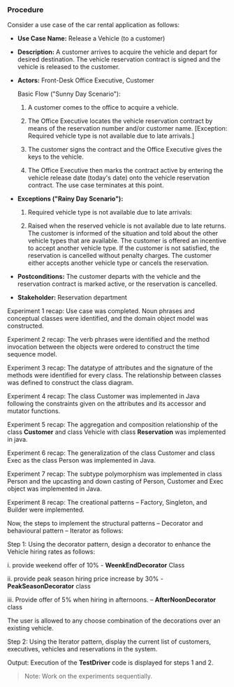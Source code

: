 ### Procedure

Consider a use case of the car rental application as follows:

-  **Use Case Name:** Release a Vehicle (to a customer)

- **Description:** A customer arrives to acquire the vehicle and depart for desired destination. The vehicle reservation contract is signed and the vehicle is released to the customer.

- **Actors:** Front-Desk Office Executive, Customer

  Basic Flow ("Sunny Day Scenario"):

    1. A customer comes to the office to acquire a vehicle.

    2. The Office Executive locates the vehicle reservation contract by means of the reservation number and/or customer name. [Exception: Required vehicle type is not available due to late arrivals.]

    3. The customer signs the contract and the Office Executive gives the keys to the vehicle.

    4. The Office Executive then marks the contract active by entering the vehicle release date (today's date) onto the vehicle reservation contract. The use case terminates at this point.

-  **Exceptions ("Rainy Day Scenario"):**

    1. Required vehicle type is not available due to late arrivals:

    2. Raised when the reserved vehicle is not available due to late returns. The customer is informed of the situation and told about the other vehicle types that are available. The customer is offered an incentive to accept another vehicle type. If the customer is not satisfied, the reservation is cancelled without penalty charges. The customer either accepts another vehicle type or cancels the reservation.

- **Postconditions:** The customer departs with the vehicle and the reservation contract is marked active, or the reservation is cancelled.

-  **Stakeholder:** Reservation department

Experiment 1 recap: Use case was completed. Noun phrases and conceptual classes were identified, and the domain object model was constructed.

Experiment 2 recap: The verb phrases were identified and the method invocation between the objects were ordered to construct the time sequence model.

Experiment 3 recap: The datatype of attributes and the signature of the methods were identified for every class. The relationship between classes was defined to construct the class diagram.

Experiment 4 recap: The class Customer was implemented in Java following the constraints given on the attributes and its accessor and mutator functions.

Experiment 5 recap: The aggregation and composition relationship of the class **Customer** and class Vehicle with class **Reservation** was implemented in java.

Experiment 6 recap: The generalization of the class Customer and class Exec as the class Person was implemented in Java.

Experiment 7 recap: The subtype polymorphism was implemented in class Person and the upcasting and down casting of Person, Customer and Exec object was implemented in Java.

Experiment 8 recap: The creational patterns – Factory, Singleton, and Builder were implemented.

Now, the steps to implement the structural patterns – Decorator and behavioural pattern – Iterator as follows:

Step 1: Using the decorator pattern, design a decorator to enhance the Vehicle hiring rates as follows:

i. provide weekend offer of 10% - **WeenkEndDecorator** Class

ii. provide peak season hiring price increase by 30% - **PeakSeasonDecorator** class

iii. Provide offer of 5% when hiring in afternoons. – **AfterNoonDecorator** class

The user is allowed to any choose combination of the decorations over an existing vehicle.

Step 2: Using the Iterator pattern, display the current list of customers, executives, vehicles and reservations in the system.

Output: Execution of the **TestDriver** code is displayed for steps 1 and 2.

>Note: Work on the experiments sequentially.